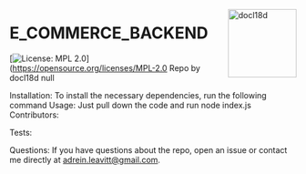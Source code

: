
  <a href="https://github.com/docl18d" style="float:right"><img src="https://avatars3.githubusercontent.com/u/68399114?v=4" alt="docl18d" title="docl18d" width="120" height="120"></a>
  # E_COMMERCE_BACKEND
  [![License: MPL 2.0](https://img.shields.io/badge/License-MPL%202.0-brightgreen.svg)](https://opensource.org/licenses/MPL-2.0
  Repo by docl18d
  null
  
  Installation:
  To install the necessary dependencies, run the following command
  Usage:
  Just pull down the code and run node index.js
  Contributors:
  
  Tests:
  
  Questions:
  If you have questions about the repo, open an issue or contact me directly at adrein.leavitt@gmail.com.